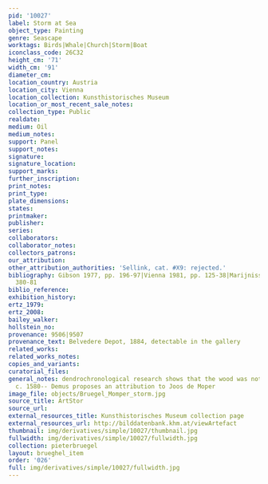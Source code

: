 ```yaml
---
pid: '10027'
label: Storm at Sea
object_type: Painting
genre: Seascape
worktags: Birds|Whale|Church|Storm|Boat
iconclass_code: 26C32
height_cm: '71'
width_cm: '91'
diameter_cm:
location_country: Austria
location_city: Vienna
location_collection: Kunsthistorisches Museum
location_or_most_recent_sale_notes:
collection_type: Public
realdate:
medium: Oil
medium_notes:
support: Panel
support_notes:
signature:
signature_location:
support_marks:
further_inscription:
print_notes:
print_type:
plate_dimensions:
states:
printmaker:
publisher:
series:
collaborators:
collaborator_notes:
collectors_patrons:
our_attribution:
other_attribution_authorities: 'Sellink, cat. #X9: rejected.'
bibliography: Gibson 1977, pp. 196-97|Vienna 1981, pp. 125-38|Marijnissen 1988, pp.
  380-81
biblio_reference:
exhibition_history:
ertz_1979:
ertz_2008:
bailey_walker:
hollstein_no:
provenance: 9506|9507
provenance_text: Belvedere Depot, 1884, detectable in the gallery
related_works:
related_works_notes:
copies_and_variants:
curatorial_files:
general_notes: dendrochronological research shows that the wood was not felled before
  c. 1580-- Demus proposes an attribution to Joos de Moper
image_file: objects/Bruegel_Momper_storm.jpg
source_title: ArtStor
source_url:
external_resources_title: Kunsthistorisches Museum collection page
external_resources_url: http://bilddatenbank.khm.at/viewArtefact
thumbnail: img/derivatives/simple/10027/thumbnail.jpg
fullwidth: img/derivatives/simple/10027/fullwidth.jpg
collection: pieterbruegel
layout: brueghel_item
order: '026'
full: img/derivatives/simple/10027/fullwidth.jpg
---
```

